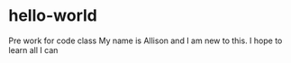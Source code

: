 # hello-world
Pre work for code class
My name is Allison and I am new to this. I hope to learn all I can
